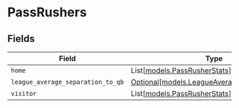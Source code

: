 # PassRushers


## Fields

| Field                                                                                    | Type                                                                                     | Required                                                                                 | Description                                                                              |
| ---------------------------------------------------------------------------------------- | ---------------------------------------------------------------------------------------- | ---------------------------------------------------------------------------------------- | ---------------------------------------------------------------------------------------- |
| `home`                                                                                   | List[[models.PassRusherStats](../models/passrusherstats.md)]                             | :heavy_minus_sign:                                                                       | N/A                                                                                      |
| `league_average_separation_to_qb`                                                        | [Optional[models.LeagueAverageSeparationToQb]](../models/leagueaverageseparationtoqb.md) | :heavy_minus_sign:                                                                       | N/A                                                                                      |
| `visitor`                                                                                | List[[models.PassRusherStats](../models/passrusherstats.md)]                             | :heavy_minus_sign:                                                                       | N/A                                                                                      |
